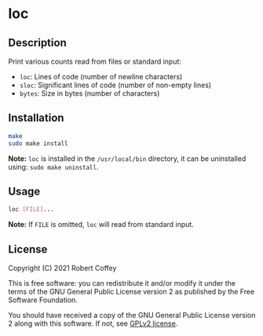 # loc

## Description

Print various counts read from files or standard input:
- `loc`: Lines of code (number of newline characters)
- `sloc`: Significant lines of code (number of non-empty lines)
- `bytes`: Size in bytes (number of characters)


## Installation

```sh
make
sudo make install
```

**Note:** `loc` is installed in the `/usr/local/bin` directory, it can be
uninstalled using: `sudo make uninstall`.


## Usage

```sh
loc [FILE]...
```

**Note:** If `FILE` is omitted, `loc` will read from standard input.


## License

Copyright (C) 2021 Robert Coffey

This is free software: you can redistribute it and/or modify it under the terms
of the GNU General Public License version 2 as published by the Free Software
Foundation.

You should have received a copy of the GNU General Public License version 2
along with this software. If not, see
[GPLv2 license](https://www.gnu.org/licenses/gpl-2.0).
